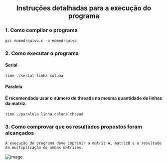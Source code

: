<html>

<body> 

<h2 align="center">Instruções detalhadas para a execução do programa</h2>

<h3> 1. Como compilar o programa</h3>

```
gcc nomeArquivo.c -o nomeArquivo
```

<h3> 2. Como executar o programa</h3>

<h4>Serial</h4>

```
time ./serial linha coluna
```

<h4>Paralela</h4>

<h4>É recomendado usar o número de threads na mesma quantidade de linhas da matriz.</h4>

```
time ./paralela linha coluna thread
```

<h3> 3. Como comprovar que os resultados propostos foram alcançados</h3>

```
A execução do programa deve imprimir a matriz A, matrizB e o resultado da multiplicação de ambas matrizes. 
```
    
![image](https://user-images.githubusercontent.com/84543379/232861796-c84891cb-acb6-4be9-9818-42cea0e46775.png)

</body>
</html>
